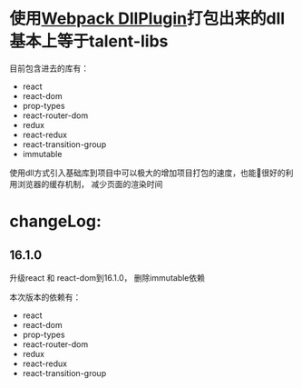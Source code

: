 # 使用[Webpack DllPlugin](https://webpack.js.org/plugins/dll-plugin/)打包出来的dll 基本上等于talent-libs

目前包含进去的库有：

* react
* react-dom
* prop-types
* react-router-dom
* redux
* react-redux
* react-transition-group
* immutable

使用dll方式引入基础库到项目中可以极大的增加项目打包的速度，也能很好的利用浏览器的缓存机制， 减少页面的渲染时间

# changeLog:

## 16.1.0

升级react 和 react-dom到16.1.0， 删除immutable依赖

本次版本的依赖有：
* react
* react-dom
* prop-types
* react-router-dom
* redux
* react-redux
* react-transition-group